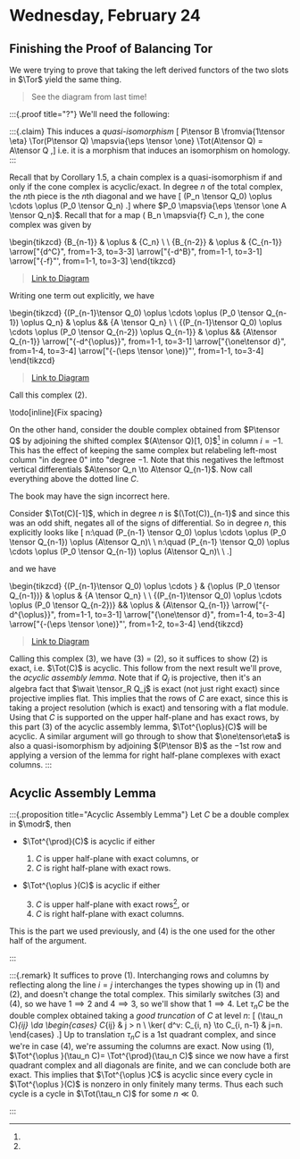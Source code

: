 # Wednesday, February 24

## Finishing the Proof of Balancing Tor

We were trying to prove that taking the left derived functors of the two slots in $\Tor$ yield the same thing.

> See the diagram from last time!

:::{.proof title="?"}
We'll need the following:

:::{.claim}
This induces a *quasi-isomorphism*
\[
P\tensor B \fromvia{1\tensor \eta} \Tor(P\tensor Q) \mapsvia{\eps \tensor \one} \Tot(A\tensor Q) = A\tensor Q
,\]
i.e. it is a morphism that induces an isomorphism on homology.
:::

Recall that by Corollary 1.5, a chain complex is a quasi-isomorphism if and only if the cone complex is acyclic/exact.
In degree $n$ of the total complex, the $n$th piece is the $n$th diagonal and we have
\[
(P_n \tensor Q_0)
\oplus \cdots \oplus 
(P_0 \tensor Q_n)
.\]
where $P_0 \mapsvia{\eps \tensor \one A \tensor Q_n}$.
Recall that for a map \( B_n \mapsvia{f} C_n \), the cone complex was given by

\begin{tikzcd}
	{B_{n-1}} & \oplus & {C_n} \\
	\\
	{B_{n-2}} & \oplus & {C_{n-1}}
	\arrow["{d^C}", from=1-3, to=3-3]
	\arrow["{-d^B}", from=1-1, to=3-1]
	\arrow["{-f}"', from=1-1, to=3-3]
\end{tikzcd}

> [Link to Diagram](https://q.uiver.app/?q=WzAsNixbMCwwLCJCX3tuLTF9Il0sWzAsMiwiQl97bi0yfSJdLFsyLDAsIkNfbiJdLFsyLDIsIkNfe24tMX0iXSxbMSwyLCJcXG9wbHVzIl0sWzEsMCwiXFxvcGx1cyJdLFsyLDMsImReQyJdLFswLDEsIi1kXkIiXSxbMCwzLCItZiIsMl1d)

Writing one term out explicitly, we have

\begin{tikzcd}
	{(P_{n-1}\tensor Q_0) \oplus \cdots \oplus (P_0 \tensor Q_{n-1}) \oplus Q_n} & \oplus && {A \tensor Q_n} \\
	\\
	{(P_{n-1}\tensor Q_0) \oplus \cdots \oplus (P_0 \tensor Q_{n-2}) \oplus Q_{n-1}} & \oplus && {A\tensor Q_{n-1}}
	\arrow["{-d^{\oplus}}", from=1-1, to=3-1]
	\arrow["{\one\tensor d}", from=1-4, to=3-4]
	\arrow["{-(\eps \tensor \one)}"', from=1-1, to=3-4]
\end{tikzcd}

> [Link to Diagram](https://q.uiver.app/?q=WzAsNixbMCwwLCIoUF97bi0xfVxcdGVuc29yIFFfMCkgXFxvcGx1cyBcXGNkb3RzIFxcb3BsdXMgKFBfMCBcXHRlbnNvciBRX3tuLTF9KSBcXG9wbHVzIFFfbiJdLFswLDIsIihQX3tuLTF9XFx0ZW5zb3IgUV8wKSBcXG9wbHVzIFxcY2RvdHMgXFxvcGx1cyAoUF8wIFxcdGVuc29yIFFfe24tMn0pIFxcb3BsdXMgUV97bi0xfSJdLFszLDAsIkEgXFx0ZW5zb3IgUV9uIl0sWzMsMiwiQVxcdGVuc29yIFFfe24tMX0iXSxbMSwwLCJcXG9wbHVzIl0sWzEsMiwiXFxvcGx1cyJdLFswLDEsIi1kXntcXG9wbHVzfSJdLFsyLDMsIlxcb25lXFx0ZW5zb3IgZCJdLFswLDMsIi0oXFxlcHMgXFx0ZW5zb3IgXFxvbmUpIiwyXV0=)

Call this complex (2).

\todo[inline]{Fix spacing}

On the other hand, consider the double complex obtained from $P\tensor Q$ by adjoining the shifted complex $(A\tensor Q)[1, 0]$[^mistake_in_sign] in column $i=-1$.
This has the effect of keeping the same complex but relabeling left-most column "in degree 0" into "degree $-1$.
Note that this negatives the leftmost vertical differentials $A\tensor Q_n \to A\tensor Q_{n-1}$.
Now call everything above the dotted line $C$.

[^mistake_in_sign]: 
The book may have the sign incorrect here.

Consider $\Tot(C)[-1]$, which in degree $n$ is $(\Tot(C))_{n-1}$ and since this was an odd shift, negates all of the signs of differential.
So in degree $n$, this explicitly looks like
\[
n:\quad (P_{n-1} \tensor Q_0) \oplus \cdots \oplus (P_0 \tensor Q_{n-1}) \oplus (A\tensor Q_n)\\ \\
n:\quad (P_{n-1} \tensor Q_0) \oplus \cdots \oplus (P_0 \tensor Q_{n-1}) \oplus (A\tensor Q_n)\\ \\
.\]

and we have

\begin{tikzcd}
	{(P_{n-1}\tensor Q_0) \oplus \cdots } & {\oplus (P_0 \tensor Q_{n-1})} & \oplus & {A \tensor Q_n} \\
	\\
	{(P_{n-1}\tensor Q_0) \oplus \cdots \oplus (P_0 \tensor Q_{n-2})} && \oplus & {A\tensor Q_{n-1}}
	\arrow["{-d^{\oplus}}", from=1-1, to=3-1]
	\arrow["{\one\tensor d}", from=1-4, to=3-4]
	\arrow["{-(\eps \tensor \one)}"', from=1-2, to=3-4]
\end{tikzcd}

> [Link to Diagram](https://q.uiver.app/?q=WzAsNyxbMCwwLCIoUF97bi0xfVxcdGVuc29yIFFfMCkgXFxvcGx1cyBcXGNkb3RzICJdLFswLDIsIihQX3tuLTF9XFx0ZW5zb3IgUV8wKSBcXG9wbHVzIFxcY2RvdHMgXFxvcGx1cyAoUF8wIFxcdGVuc29yIFFfe24tMn0pIl0sWzMsMCwiQSBcXHRlbnNvciBRX24iXSxbMywyLCJBXFx0ZW5zb3IgUV97bi0xfSJdLFsxLDAsIlxcb3BsdXMgKFBfMCBcXHRlbnNvciBRX3tuLTF9KSJdLFsyLDAsIlxcb3BsdXMiXSxbMiwyLCJcXG9wbHVzIl0sWzAsMSwiLWRee1xcb3BsdXN9Il0sWzIsMywiXFxvbmVcXHRlbnNvciBkIl0sWzQsMywiLShcXGVwcyBcXHRlbnNvciBcXG9uZSkiLDJdXQ==)


Calling this complex (3), we have (3) = (2), so it suffices to show (2) is exact, i.e. $\Tot(C)$ is acyclic.
This follow from the next result we'll prove, the *acyclic assembly lemma*.
Note that if $Q_j$ is projective, then it's an algebra fact that $\wait \tensor_R Q_j$ is exact (not just right exact) since projective implies flat.
This implies that the rows of $C$ are exact, since this is taking a project resolution (which is exact) and tensoring with a flat module.
Using that $C$ is supported on the upper half-plane and has exact rows, by this part (3) of the acyclic assembly lemma, $\Tot^{\oplus}(C)$ will be acyclic.
A similar argument will go through to show that $\one\tensor\eta$ is also a quasi-isomorphism by adjoining $(P\tensor B)$ as the $-1$st row and applying a version of the lemma for right half-plane complexes with exact columns.
:::

## Acyclic Assembly Lemma

:::{.proposition title="Acyclic Assembly Lemma"}
Let $C$ be a double complex in $\modr$, then

- $\Tot^{\prod}(C)$ is acyclic if either

  1. $C$ is upper half-plane with exact columns, or
  2. $C$ is right half-plane with exact rows.

- $\Tot^{\oplus }(C)$ is acyclic if either

  3. $C$ is upper half-plane with exact rows[^upper_half_acyclic_assembly_use], or
  4. $C$ is right half-plane with exact columns.
  

[^upper_half_acyclic_assembly_use]: 
This is the part we used previously, and (4) is the one used for the other half of the argument.

:::

:::{.remark}
It suffices to prove (1).
Interchanging rows and columns by reflecting along the line $i=j$ interchanges the types showing up in (1) and (2), and doesn't change the total complex.
This similarly switches (3) and (4), so we have $1\implies 2$ and $4\implies 3$, so we'll show that $1\implies 4$.
Let $\tau_n C$ be the double complex obtained taking a *good truncation* of $C$ at level $n$:
\[
(\tau_n C)_{ij} \da
\begin{cases}
C_{ij} &  j > n
\\
\ker( d^v: C_{i, n} \to C_{i, n-1} & j=n.
\end{cases}
.\]
Up to translation $\tau_n C$ is a 1st quadrant complex, and since we're in case (4), we're assuming the columns are exact.
Now using (1), $\Tot^{\oplus }(\tau_n C)= \Tot^{\prod}(\tau_n C)$ since we now have a first quadrant complex and all diagonals are finite, and we can conclude both are exact.
This implies that $\Tot^{\oplus }C$ is acyclic since every cycle in $\Tot^{\oplus }(C)$ is nonzero in only finitely many terms.
Thus each such cycle is a cycle in $\Tot(\tau_n C)$ for some $n\ll 0$.

:::



